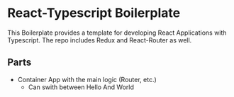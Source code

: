 # React-Typescript Boilerplate
This Boilerplate provides a template for developing React Applications with Typescript. The repo includes Redux and React-Router as well.

## Parts
* Container App with the main logic (Router, etc.)
    * Can swith between Hello And World